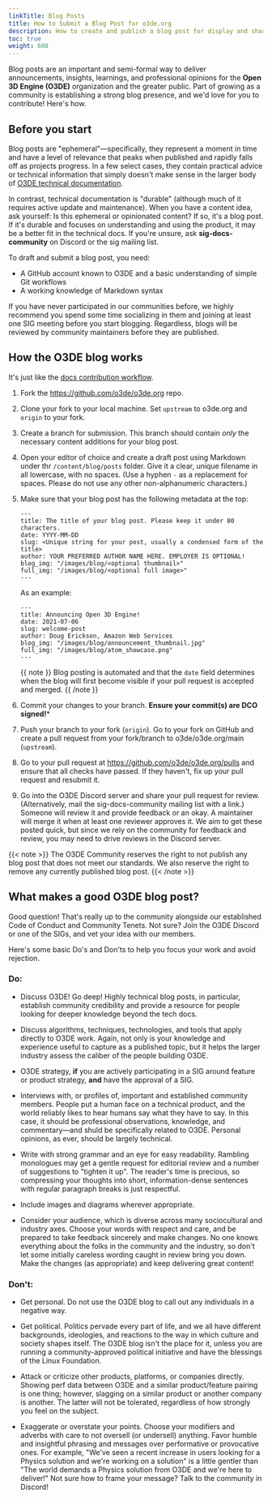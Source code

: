```yaml
---
linkTitle: Blog Posts
title: How to Submit a Blog Post for o3de.org
description: How to create and publish a blog post for display and sharing on o3de.org.
toc: true
weight: 600
---
```


Blog posts are an important and semi-formal way to deliver announcements, insights, learnings, and professional opinions for the **Open 3D Engine (O3DE)** organization and the greater public. Part of growing as a community is establishing a strong blog presence, and we'd love for you to contribute! Here's how.

## Before you start

Blog posts are "ephemeral"&mdash;specifically, they represent a moment in time and have a level of relevance that peaks when published and rapidly falls off as projects progress. In a few select cases, they contain practical advice or technical information that simply doesn't make sense in the larger body of [O3DE technical documentation](https://o3de.org/docs/).

In contrast, technical documentation is "durable" (although much of it requires active update and maintenance). When you have a content idea, ask yourself: Is this ephemeral or opinionated content? If so, it's a blog post. If it's durable and focuses on understanding and using the product, it may be a better fit in the technical docs. If you're unsure, ask **sig-docs-community** on Discord or the sig mailing list.

To draft and submit a blog post, you need:

* A GitHub account known to O3DE and a basic understanding of simple Git workflows
* A working knowledge of Markdown syntax

If you have never participated in our communities before, we highly recommend you spend some time socializing in them and joining at least one SIG meeting before you start blogging. Regardless, blogs will be reviewed by community maintainers before they are published.

## How the O3DE blog works

It's just like the [docs contribution workflow](get-started.md).

1. Fork the https://github.com/o3de/o3de.org repo.

2. Clone your fork to your local machine. Set `upstream` to o3de.org and `origin` to your fork.

3. Create a branch for submission. This branch should contain _only_ the necessary content additions for your blog post.

4. Open your editor of choice and create a draft post using Markdown under thr `/content/blog/posts` folder. Give it a clear, unique filename in all lowercase, with no spaces. (Use a hyphen `-` as a replacement for spaces. Please do not use any other non-alphanumeric characters.)

5. Make sure that your blog post has the following metadata at the top:

    ```metadata
    ---
    title: The title of your blog post. Please keep it under 80 characters.
    date: YYYY-MM-DD
    slug: <Unique string for your post, usually a condensed form of the title>
    author: YOUR PREFERRED AUTHOR NAME HERE. EMPLOYER IS OPTIONAL!
    blog_img: "/images/blog/<optional thumbnail>"
    full_img: "/images/blog/<optional full image>"
    ---
    ```

    As an example:

    ```metadata
    ---
    title: Announcing Open 3D Engine!
    date: 2021-07-06
    slug: welcome-post
    author: Doug Erickson, Amazon Web Services
    blog_img: "/images/blog/announcement_thumbnail.jpg"
    full_img: "/images/blog/atom_showcase.png"
    ---
    ```

    {{ note }}
    Blog posting is automated and that the `date` field determines when the blog will first become visible if your pull request is accepted and merged.
    {{ /note }}
6. Commit your changes to your branch. **Ensure your commit(s) are DCO signed!***

7. Push your branch to your fork (`origin`). Go to your fork on GitHub and create a pull request from your fork/branch to o3de/o3de.org/main (`upstream`).

8. Go to your pull request at https://github.com/o3de/o3de.org/pulls and ensure that all checks have passed. If they haven't, fix up your pull request and resubmit it.

9. Go into the O3DE Discord server and share your pull request for review. (Alternatively, mail the sig-docs-community mailing list with a link.) Someone will review it and provide feedback or an okay. A maintainer will merge it when at least one reviewer approves it. We aim to get these posted quick, but since we rely on the community for feedback and review, you may need to drive reviews in the Discord server.

{{< note >}}
The O3DE Community reserves the right to not publish any blog post that does not meet our standards. We also reserve the right to remove any currently published blog post.
{{< /note >}}

## What makes a good O3DE blog post?

Good question! That's really up to the community alongside our established Code of Conduct and Community Tenets. Not sure? Join the O3DE Discord or one of the SIGs, and vet your idea with our members.

Here's some basic Do's and Don'ts to help you focus your work and avoid rejection.

### Do:

* Discuss O3DE! Go deep! Highly technical blog posts, in particular, establish community credibility and provide a resource for people looking for deeper knowledge beyond the tech docs.

* Discuss algorithms, techniques, technologies, and tools that apply directly to O3DE work. Again, not only is your knowledge and experience useful to capture as a published topic, but it helps the larger industry assess the caliber of the people building O3DE.

* O3DE strategy, **if** you are actively participating in a SIG around feature or product strategy, **and** have the approval of a SIG.

* Interviews with, or profiles of, important and established community members. People put a human face on a technical product, and the world reliably likes to hear humans say what they have to say. In this case, it should be professional observations, knowledge, and commentary&mdash;and shuld be specifically related to O3DE. Personal opinions, as ever, should be largely technical.

* Write with strong grammar and an eye for easy readability. Rambling monologues may get a gentle request for editorial review and a number of suggestions to "tighten it up". The reader's time is precious, so compressing your thoughts into short, information-dense sentences with regular paragraph breaks is just respectful.

* Include images and diagrams wherever appropriate.

* Consider your audience, which is diverse across many sociocultural and industry axes. Choose your words with respect and care, and be prepared to take feedback sincerely and make changes. No one knows everything about the folks in the community and the industry, so don't let some initially careless wording caught in review bring you down. Make the changes (as appropriate) and keep delivering great content!

### Don't:

* Get personal. Do not use the O3DE blog to call out any individuals in a negative way.

* Get political. Politics pervade every part of life, and we all have different backgrounds, ideologies, and reactions to the way in which culture and society shapes itself. The O3DE blog isn't the place for it, unless you are running a community-approved political initiative and have the blessings of the Linux Foundation.

* Attack or criticize other products, platforms, or companies directly. Showing perf data between O3DE and a similar product/feature pairing is one thing; however, slagging on a similar product or another company is another. The latter will not be tolerated, regardless of how strongly you feel on the subject.

* Exaggerate or overstate your points. Choose your modifiers and adverbs with care to not oversell (or undersell) anything. Favor humble and insightful phrasing and messages over performative or provocative ones. For example, "We've seen a recent increase in users looking for a Physics solution and we're working on a solution" is a little gentler than "The world demands a Physics solution from O3DE and we're here to deliver!" Not sure how to frame your message? Talk to the community in Discord!

